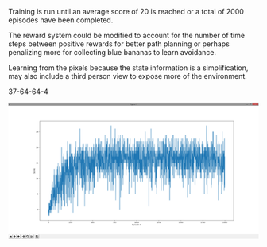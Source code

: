 
Training is run until an average score of 20 is reached or a total of 2000 episodes have been completed. 

The reward system could be modified to account for the number of time steps between positive rewards for better path planning or perhaps penalizing more for collecting blue bananas to learn avoidance. 

Learning from the pixels because the state information is a simplification, may also include a third person view to expose more of the environment.


37-64-64-4

![Training Profile](TrainingResults.png)